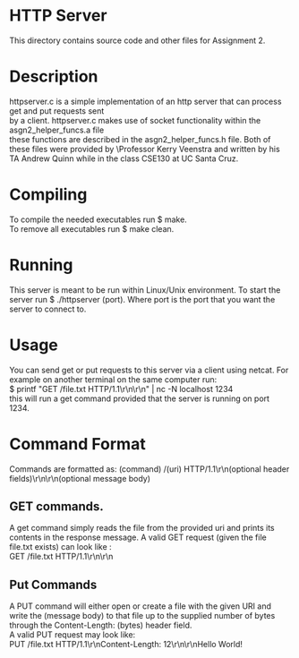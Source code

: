 # HTTP Server

This directory contains source code and other files for Assignment 2.

# Description
httpserver.c is a simple implementation of an http server that can process get and put requests sent \
by a client. httpserver.c makes use of socket functionality within the asgn2_helper_funcs.a file \
these functions are described in the asgn2_helper_funcs.h file. Both of these files were provided by \Professor Kerry Veenstra and written by his TA Andrew Quinn while in the class CSE130 at UC Santa Cruz.


# Compiling
To compile the needed executables run $ make. \
To remove all executables run $ make clean.

# Running
This server is meant to be run within Linux/Unix environment. To start the server run $ ./httpserver \(port). Where port is the port that you want the server to connect to.

# Usage
You can send get or put requests to this server via a client using netcat. For example on another terminal on the same computer run:\
$ printf "GET /file.txt HTTP/1.1\r\n\r\n" | nc -N localhost 1234 \
this will run a get command provided that the server is running on port 1234.

# Command Format
Commands are formatted as: (command) /(uri) HTTP/1.1\r\n(optional header fields)\r\n\r\n(optional message body)

## GET commands.
A get command simply reads the file from the provided uri and prints its contents in the response message. A valid GET request (given the file file.txt exists) can look like : \
GET /file.txt HTTP/1.1\r\n\r\n

## Put Commands
A PUT command will either open or create a file with the given URI and write the (message body) to that file up to the supplied number of bytes through the Content-Length: (bytes) header field. \
A valid PUT request may look like: \
PUT /file.txt HTTP/1.1\r\nContent-Length: 12\r\n\r\nHello World!